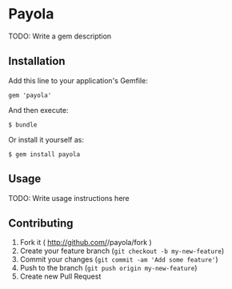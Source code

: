 # Payola

TODO: Write a gem description

## Installation

Add this line to your application's Gemfile:

    gem 'payola'

And then execute:

    $ bundle

Or install it yourself as:

    $ gem install payola

## Usage

TODO: Write usage instructions here

## Contributing

1. Fork it ( http://github.com/<my-github-username>/payola/fork )
2. Create your feature branch (`git checkout -b my-new-feature`)
3. Commit your changes (`git commit -am 'Add some feature'`)
4. Push to the branch (`git push origin my-new-feature`)
5. Create new Pull Request
